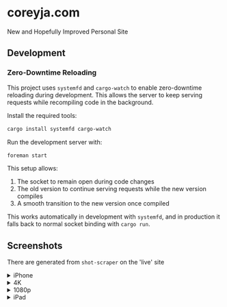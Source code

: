 # coreyja.com

New and Hopefully Improved Personal Site

## Development

### Zero-Downtime Reloading

This project uses `systemfd` and `cargo-watch` to enable zero-downtime reloading during development. This allows the server to keep serving requests while recompiling code in the background.

Install the required tools:

```bash
cargo install systemfd cargo-watch
```

Run the development server with:

```bash
foreman start
```

This setup allows:
1. The socket to remain open during code changes
2. The old version to continue serving requests while the new version compiles
3. A smooth transition to the new version once compiled

This works automatically in development with `systemfd`, and in production it falls back to normal socket binding with `cargo run`.

## Screenshots

There are generated from `shot-scraper` on the 'live' site

<details><summary>iPhone</summary>

![Screenshot at iPhone](screenshots/iphone.png)
</details>

<details><summary>4K</summary>

  ![Screenshot at 4k](screenshots/4k.png)
</details>

<details><summary>1080p</summary>

![Screenshot at 1080p](screenshots/desktop.png)
</details>

<details><summary>iPad</summary>

![Screenshot at iPad](screenshots/ipad.png)
</details>
